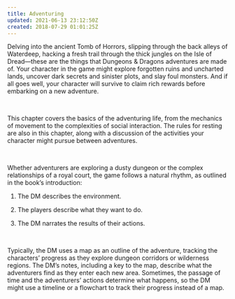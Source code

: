 ```yaml
---
title: Adventuring
updated: 2021-06-13 23:12:50Z
created: 2018-07-29 01:01:25Z
---
```


Delving into the ancient Tomb of Horrors, slipping through the back alleys of Waterdeep, hacking a fresh trail through the thick jungles on the Isle of Dread—these are the things that Dungeons & Dragons adventures are made of. Your character in the game might explore forgotten ruins and uncharted lands, uncover dark secrets and sinister plots, and slay foul monsters. And if all goes well, your character will survive to claim rich rewards before embarking on a new adventure.

 

This chapter covers the basics of the adventuring life, from the mechanics of movement to the complexities of social interaction. The rules for resting are also in this chapter, along with a discussion of the activities your character might pursue between adventures.

 

Whether adventurers are exploring a dusty dungeon or the complex relationships of a royal court, the game follows a natural rhythm, as outlined in the book’s introduction:

1.  The DM describes the environment.

2.  The players describe what they want to do.

3.  The DM narrates the results of their actions.

 

Typically, the DM uses a map as an outline of the adventure, tracking the characters’ progress as they explore dungeon corridors or wilderness regions. The DM’s notes, including a key to the map, describe what the adventurers find as they enter each new area. Sometimes, the passage of time and the adventurers’ actions determine what happens, so the DM might use a timeline or a flowchart to track their progress instead of a map.